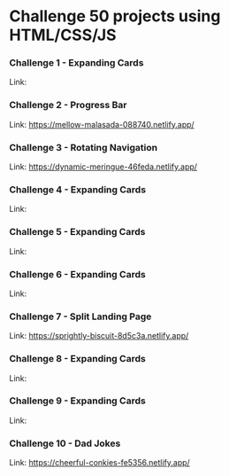 # Challenge 50 projects using HTML/CSS/JS

### Challenge 1 - Expanding Cards
Link:

### Challenge 2 - Progress Bar
Link: https://mellow-malasada-088740.netlify.app/

### Challenge 3 - Rotating Navigation
Link: https://dynamic-meringue-46feda.netlify.app/

### Challenge 4 - Expanding Cards
Link:

### Challenge 5 - Expanding Cards
Link:

### Challenge 6 - Expanding Cards
Link:

### Challenge 7 - Split Landing Page
Link: https://sprightly-biscuit-8d5c3a.netlify.app/

### Challenge 8 - Expanding Cards
Link:

### Challenge 9 - Expanding Cards
Link:

### Challenge 10 - Dad Jokes
Link: https://cheerful-conkies-fe5356.netlify.app/


